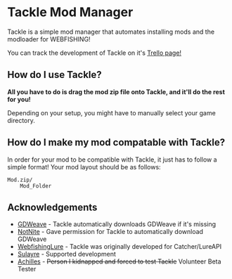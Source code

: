 # Tackle Mod Manager
Tackle is a simple mod manager that automates installing mods and the modloader for WEBFISHING!

You can track the development of Tackle on it's [Trello page!](https://trello.com/b/rxKm1NZ7/tackle-mod-manager)
## How do I use Tackle?
**All you have to do is drag the mod zip file onto Tackle, and it'll do the rest for you!**

Depending on your setup, you might have to manually select your game directory.

## How do I make my mod compatable with Tackle?
In order for your mod to be compatible with Tackle, it just has to follow a simple format! Your mod layout should be as follows:
```
Mod.zip/
    Mod_Folder
```
## Acknowledgements
 - [GDWeave](https://github.com/NotNite/GDWeave) - Tackle automatically downloads GDWeave if it's missing
 - [NotNite](https://github.com/NotNite) - Gave permission for Tackle to automatically download GDWeave
 - [WebfishingLure](https://github.com/Sulayre/WebfishingLure) - Tackle was originally developed for Catcher/LureAPI
 - [Sulayre](https://github.com/Sulayre) - Supported development
 - [Achilles](https://steamcommunity.com/id/TheNewAchilles/) - ~~Person I kidnapped and forced to test Tackle~~ Volunteer Beta Tester

